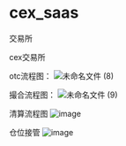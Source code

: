 # cex_saas
交易所

cex交易所


otc流程图：
 ![未命名文件 (8)](https://github.com/user-attachments/assets/8edb64a1-b015-4bc7-9cf7-be03166b6423)

撮合流程图：
![未命名文件 (9)](https://github.com/user-attachments/assets/2329c2ee-28dd-4d14-a89b-38cae1e2d4f4)

清算流程图
![image](https://github.com/user-attachments/assets/f445a911-d60b-4a8f-a306-851a51ea4901)

仓位接管
![image](https://github.com/user-attachments/assets/d7734ff0-ddab-4595-860a-cfd913a2e518)
